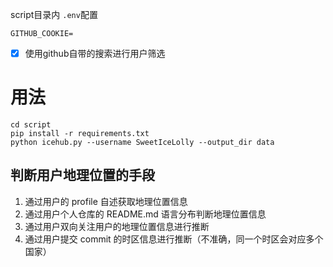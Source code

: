 script目录内 `.env`配置

```
GITHUB_COOKIE=
```

* [X] 使用github自带的搜索进行用户筛选

# 用法

```
cd script
pip install -r requirements.txt
python icehub.py --username SweetIceLolly --output_dir data
```

## 判断用户地理位置的手段
1. 通过用户的 profile 自述获取地理位置信息
2. 通过用户个人仓库的 README.md 语言分布判断地理位置信息
3. 通过用户双向关注用户的地理位置信息进行推断
4. 通过用户提交 commit 的时区信息进行推断（不准确，同一个时区会对应多个国家）
